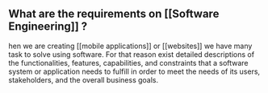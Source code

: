 
## What are the requirements on [[Software Engineering]] ?

hen we are creating [[mobile applications]] or [[websites]] we have many task to solve using software. For that reason exist detailed descriptions of the functionalities, features, capabilities, and constraints that a software system or application needs to fulfill in order to meet the needs of its users, stakeholders, and the overall business goals.
